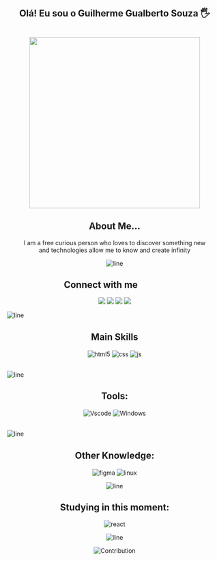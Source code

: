 <div align="center">

## Olá! Eu sou o Guilherme Gualberto Souza 🖐️

</div>

<br>
<div align="center">
<img src="https://www.animatedimages.org/data/media/562/animated-line-image-0429.gif" width="400px">

## About Me...

 I am a free curious person who loves to discover something new<br> and technologies allow me to know and create infinity

![line](https://cdn.discordapp.com/attachments/842741907720896512/842806312386428948/gif.gif)

</div>

<div align="center">

## Connect with me <img  width="60" align="">


<a href="https://www.instagram.com/ggualbertosouza/" onclick='window.open("https://www.instagram.com/ggualbertosouza/");return false;'><img src="https://img.shields.io/badge/-Instagram-%23E4405F?style=for-the-badge&logo=instagram&logoColor=white"></a>
<a href="https://www.linkedin.com/in/guilhermegsz/" target="_blank"><img src="https://img.shields.io/badge/LinkedIn-0077B5?style=for-the-badge&logo=linkedin&logoColor=white"></a>
<a href="https://github.com/ggualbertosouza" target="_blank"><img src="https://img.shields.io/badge/GitHub-100000?style=for-the-badge&logo=github&logoColor=white"></a>
<a href="mailto:ggualbertosouza@gmail.com"><img src="https://img.shields.io/badge/Gmail-D14836?style=for-the-badge&logo=gmail&logoColor=white"></a>

</div>


![line](https://cdn.discordapp.com/attachments/842741907720896512/842806312386428948/gif.gif)
<div align="center">

## Main Skills
</div >
<div align="center"style="display: inline_block">
  <img align="center" alt="html5" src="https://img.shields.io/badge/HTML5-E34F26?style=for-the-badge&logo=html5&logoColor=white" />
  <img align="center" alt="css" src="https://img.shields.io/badge/CSS3-1572B6?style=for-the-badge&logo=css3&logoColor=white" />
  <img align="center" alt="js" src="https://img.shields.io/badge/JavaScript-F7DF1E?style=for-the-badge&logo=javascript&logoColor=black" />
</div><br/>


![line](https://cdn.discordapp.com/attachments/842741907720896512/842806312386428948/gif.gif)

<div align="center">

## Tools:
</div>
<div align="center"style="display: inline_block">
  <img align="center" alt="Vscode" src="https://img.shields.io/badge/Visual_Studio_Code-0078D4?style=for-the-badge&logo=visual%20studio%20code&logoColor=white" />
  <img align="center" alt="Windows" src="https://img.shields.io/badge/Windows-0078D6?style=for-the-badge&logo=windows&logoColor=white" />
</div><br/>

![line](https://cdn.discordapp.com/attachments/842741907720896512/842806312386428948/gif.gif)

<div align="center">

## Other Knowledge:
</div>
<div align="center" style="display: inline_block">

<img align="center" alt="figma" src="https://img.shields.io/badge/Figma-F24E1E?style=for-the-badge&logo=figma&logoColor=white">
<img align="center" alt="linux" src="https://img.shields.io/badge/Linux-FCC624?style=for-the-badge&logo=linux&logoColor=black">  
<br>

![line](https://cdn.discordapp.com/attachments/842741907720896512/842806312386428948/gif.gif)
<div align="center">

## Studying in this moment:
</div>

<div align="center" style="display: inline_block">
<img align="center" alt="react" src="https://img.shields.io/badge/React-20232A?style=for-the-badge&logo=react&logoColor=61DAFB">

![line](https://cdn.discordapp.com/attachments/842741907720896512/842806312386428948/gif.gif)
<br>

![Contribution](https://activity-graph.herokuapp.com/graph?username=ggualbertosouza&theme=gotham&hide_border=true&area=true)




